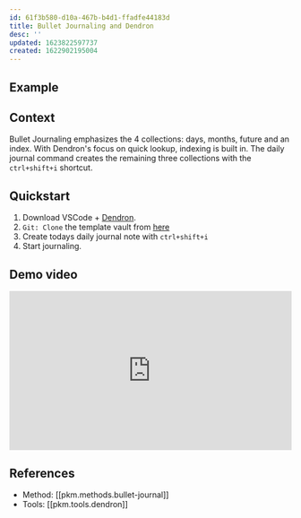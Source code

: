 ```yaml
---
id: 61f3b580-d10a-467b-b4d1-ffadfe44183d
title: Bullet Journaling and Dendron
desc: ''
updated: 1623822597737
created: 1622902195004
---
```


## Example


## Context

Bullet Journaling emphasizes the 4 collections: days, months, future and an index. With Dendron's focus on quick lookup, indexing is built in. The daily journal command creates the remaining three collections with the `ctrl+shift+i` shortcut. 

## Quickstart
1. Download VSCode + [Dendron](https://wiki.dendron.so/notes/d95b93bf-5e6f-4dd0-b7d7-c8e29e061876.html). 
2. `Git: Clone` the template vault from [here](https://github.com/dendronhq/bujo-vault)
3. Create todays daily journal note with `ctrl+shift+i`
4. Start journaling.

## Demo video

<div style="position: relative; padding-bottom: 56.25%; height: 0;"><iframe src="https://www.loom.com/embed/de5863520ba84b04a1980ddd317be9a8" frameborder="0" webkitallowfullscreen mozallowfullscreen allowfullscreen style="position: absolute; top: 0; left: 0; width: 100%; height: 100%;"></iframe></div>

## References
- Method: [[pkm.methods.bullet-journal]]
- Tools: [[pkm.tools.dendron]]